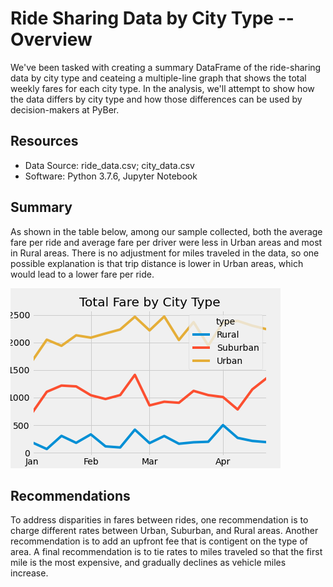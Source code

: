 # Ride Sharing Data by City Type -- Overview
We've been tasked with creating a summary DataFrame of the ride-sharing data by city type and ceateing a multiple-line graph that shows the total weekly fares for each city type. In the analysis, we'll attempt to show how the data differs by city type and how those differences can be used by decision-makers at PyBer.

## Resources
- Data Source: ride_data.csv; city_data.csv
- Software: Python 3.7.6, Jupyter Notebook

## Summary
As shown in the table below, among our sample collected, both the average fare per ride and average fare per driver were less in Urban areas and most in Rural areas.  There is no adjustment for miles traveled in the data, so one possible explanation is that trip distance is lower in Urban areas, which would lead to a lower fare per ride.  

![png](analysis/PyBer_fare_summary.png)

## Recommendations
To address disparities in fares between rides, one recommendation is to charge different rates between Urban, Suburban, and Rural areas.  Another recommendation is to add an upfront fee that is contigent on the type of area.  A final recommendation is to tie rates to miles traveled so that the first mile is the most expensive, and gradually declines as vehicle miles increase.    


